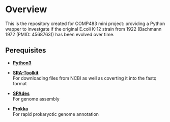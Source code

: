 # Overview
This is the repository created for COMP483 mini project: providing a Python wapper to investgate if the original E.coli K-12 strain from 1922 (Bachmann 1972 (PMID: 4568763)) has been evolved over time.

## Perequisites
- **[Python3](https://www.python.org/)** <br />

- **[SRA-Toolkit](https://www.ncbi.nlm.nih.gov/sra)** <br />
For downloading files from NCBI as well as coverting it into the fastq format <br /> 

- **[SPAdes](https://cab.spbu.ru/software/spades/)** <br />
For genome assembly <br />

- **[Prokka](https://github.com/tseemann/prokka)** <br />
For rapid prokaryotic genome annotation <br />

